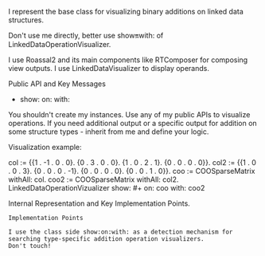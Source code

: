 I represent the base class for visualizing binary additions on linked data structures.

Don't use me directly, better use show:on:with: of LinkedDataOperationVisualizer.

I use Roassal2 and its main components like RTComposer for composing view outputs.
I use LinkedDataVisualizer to display operands. 

Public API and Key Messages

- show: on: with: 

You shouldn't create my instances. Use any of my public APIs to visualize operations.
If you need additional output or a specific output for addition on some structure types - inherit from me and define your logic.

Visualization example:

col := {{1 . -1 . 0 . 0}.
	{0 . 3 . 0 . 0}.
	{1 . 0 . 2 . 1}.
	{0 . 0 . 0 . 0}}.
	col2 := {{1 . 0 . 0 . 3}.
	{0 . 0 . 0 . -1}.
	{0 . 0 . 0 . 0}.
	{0 . 0 . 1 . 0}}.
	coo := COOSparseMatrix withAll: col.
	coo2 := COOSparseMatrix withAll: col2.
	LinkedDataOperationVizualizer show: #+ on: coo with: coo2

Internal Representation and Key Implementation Points.

    Implementation Points

	I use the class side show:on:with: as a detection mechanism for searching type-specific addition operation visualizers.
	Don't touch!